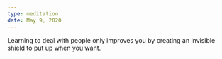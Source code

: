 ```yaml
---
type: meditation
date: May 9, 2020
---
```


Learning to deal with people only improves you by creating an invisible shield
to put up when you want.
